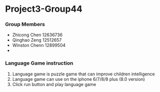 # Project3-Group44


### Group Members
* Zhicong Chen 12636736
* Qinghao Zeng 12512657
* Winston Chenn 12899504
* 

### Language Game instruction
1. Language game is puzzle game that can improve children intelligence
2. Language game can use on the iphone 6/7/8/8 plus (8.0 version)
3. Click run button and play language game
